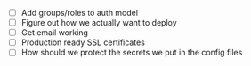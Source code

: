 - [ ] Add groups/roles to auth model
- [ ] Figure out how we actually want to deploy
- [ ] Get email working
- [ ] Production ready SSL certificates
- [ ] How should we protect the secrets we put in the config files
